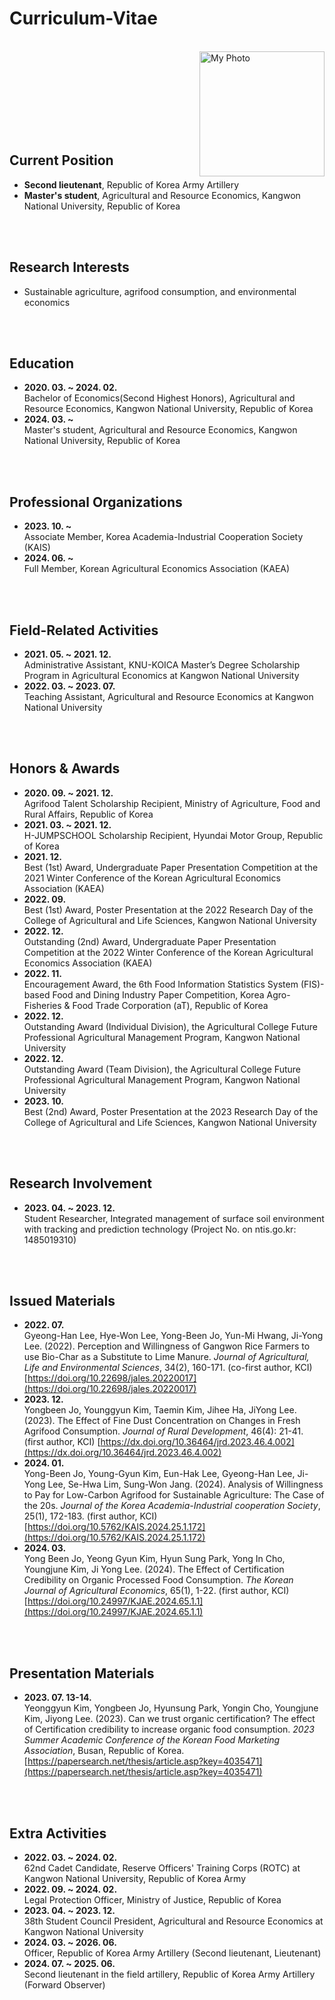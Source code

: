 # Curriculum-Vitae

<br>
<img src="https://github.com/user-attachments/assets/ed6362ab-bc88-4117-9fd1-cf901086215d" alt="My Photo" align="right" width="200">

<br><br><br><br><br><br><br>

## Current Position
- <strong>Second lieutenant</strong>, Republic of Korea Army Artillery
- <strong>Master's student</strong>, Agricultural and Resource Economics, Kangwon National University, Republic of Korea

<br><br>

## Research Interests
- Sustainable agriculture, agrifood consumption, and environmental economics

<br><br>

## Education
- <strong>2020. 03. ~ 2024. 02.</strong>  
  Bachelor of Economics(Second Highest Honors), Agricultural and Resource Economics, Kangwon National University, Republic of Korea
- <strong>2024. 03. ~</strong>  
  Master's student, Agricultural and Resource Economics, Kangwon National University, Republic of Korea

<br><br>

## Professional Organizations
- <strong>2023. 10. ~</strong>  
  Associate Member, Korea Academia-Industrial Cooperation Society (KAIS)
- <strong>2024. 06. ~</strong>  
  Full Member, Korean Agricultural Economics Association (KAEA)

<br><br>

## Field-Related Activities
- <strong>2021. 05. ~ 2021. 12.</strong>  
  Administrative Assistant, KNU-KOICA Master’s Degree Scholarship Program in Agricultural Economics at Kangwon National University
- <strong>2022. 03. ~ 2023. 07.</strong>  
  Teaching Assistant, Agricultural and Resource Economics at Kangwon National University

<br><br>

## Honors & Awards
- <strong>2020. 09. ~ 2021. 12.</strong>  
  Agrifood Talent Scholarship Recipient, Ministry of Agriculture, Food and Rural Affairs, Republic of Korea
- <strong>2021. 03. ~ 2021. 12.</strong>  
  H-JUMPSCHOOL Scholarship Recipient, Hyundai Motor Group, Republic of Korea
- <strong>2021. 12.</strong>  
  Best (1st) Award, Undergraduate Paper Presentation Competition at the 2021 Winter Conference of the Korean Agricultural Economics Association (KAEA)
- <strong>2022. 09.</strong>  
  Best (1st) Award, Poster Presentation at the 2022 Research Day of the College of Agricultural and Life Sciences, Kangwon National University
- <strong>2022. 12.</strong>  
  Outstanding (2nd) Award, Undergraduate Paper Presentation Competition at the 2022 Winter Conference of the Korean Agricultural Economics Association (KAEA)
- <strong>2022. 11.</strong>  
  Encouragement Award, the 6th Food Information Statistics System (FIS)-based Food and Dining Industry Paper Competition, Korea Agro-Fisheries & Food Trade Corporation (aT), Republic of Korea
- <strong>2022. 12.</strong>  
  Outstanding Award (Individual Division), the Agricultural College Future Professional Agricultural Management Program, Kangwon National University
- <strong>2022. 12.</strong>  
  Outstanding Award (Team Division), the Agricultural College Future Professional Agricultural Management Program, Kangwon National University
- <strong>2023. 10.</strong>  
  Best (2nd) Award, Poster Presentation at the 2023 Research Day of the College of Agricultural and Life Sciences, Kangwon National University

<br><br>

## Research Involvement
- <strong>2023. 04. ~ 2023. 12.</strong>  
  Student Researcher, Integrated management of surface soil environment with tracking and prediction technology (Project No. on ntis.go.kr: 1485019310)

<br><br>

## Issued Materials
- <strong>2022. 07.</strong>  
  Gyeong-Han Lee, Hye-Won Lee, Yong-Been Jo, Yun-Mi Hwang, Ji-Yong Lee. (2022). Perception and Willingness of Gangwon Rice Farmers to use Bio-Char as a Substitute to Lime Manure. _Journal of Agricultural, Life and Environmental Sciences_, 34(2), 160-171. (co-first author, KCI) [https://doi.org/10.22698/jales.20220017](https://doi.org/10.22698/jales.20220017)
- <strong>2023. 12.</strong>  
  Yongbeen Jo, Younggyun Kim, Taemin Kim, Jihee Ha, JiYong Lee. (2023). The Effect of Fine Dust Concentration on Changes in Fresh Agrifood Consumption. _Journal of Rural Development_, 46(4): 21-41. (first author, KCI) [https://dx.doi.org/10.36464/jrd.2023.46.4.002](https://dx.doi.org/10.36464/jrd.2023.46.4.002)
- <strong>2024. 01.</strong>  
  Yong-Been Jo, Young-Gyun Kim, Eun-Hak Lee, Gyeong-Han Lee, Ji-Yong Lee, Se-Hwa Lim, Sung-Won Jang. (2024). Analysis of Willingness to Pay for Low-Carbon Agrifood for Sustainable Agriculture: The Case of the 20s. _Journal of the Korea Academia-Industrial cooperation Society_, 25(1), 172-183. (first author, KCI) [https://doi.org/10.5762/KAIS.2024.25.1.172](https://doi.org/10.5762/KAIS.2024.25.1.172)
- <strong>2024. 03.</strong>  
  Yong Been Jo, Yeong Gyun Kim, Hyun Sung Park, Yong In Cho, Youngjune Kim, Ji Yong Lee. (2024). The Effect of Certification Credibility on Organic Processed Food Consumption. _The Korean Journal of Agricultural Economics_, 65(1), 1-22. (first author, KCI) [https://doi.org/10.24997/KJAE.2024.65.1.1](https://doi.org/10.24997/KJAE.2024.65.1.1)

<br><br>

## Presentation Materials
- <strong>2023. 07. 13-14.</strong>  
  Yeonggyun Kim, Yongbeen Jo, Hyunsung Park, Yongin Cho, Youngjune Kim, Jiyong Lee. (2023). Can we trust organic certification? The effect of Certification credibility to increase organic food consumption. _2023 Summer Academic Conference of the Korean Food Marketing Association_, Busan, Republic of Korea. [https://papersearch.net/thesis/article.asp?key=4035471](https://papersearch.net/thesis/article.asp?key=4035471)

<br><br>

## Extra Activities
- <strong>2022. 03. ~ 2024. 02.</strong>  
  62nd Cadet Candidate, Reserve Officers' Training Corps (ROTC) at Kangwon National University, Republic of Korea Army
- <strong>2022. 09. ~ 2024. 02.</strong>  
  Legal Protection Officer, Ministry of Justice, Republic of Korea
- <strong>2023. 04. ~ 2023. 12.</strong>  
  38th Student Council President, Agricultural and Resource Economics at Kangwon National University
- <strong>2024. 03. ~ 2026. 06.</strong>  
  Officer, Republic of Korea Army Artillery (Second lieutenant, Lieutenant)
- <strong>2024. 07. ~ 2025. 06.</strong>  
  Second lieutenant in the field artillery, Republic of Korea Army Artillery (Forward Observer)
